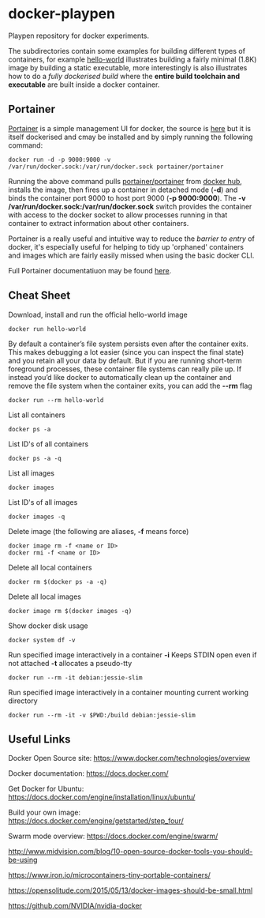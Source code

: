 # docker-playpen
Playpen repository for docker experiments.

The subdirectories contain some examples for building different types of containers, for example [hello-world](hello-world) illustrates building a fairly minimal (1.8K) image by building a static executable, more interestingly is also illustrates how to do a *fully dockerised build* where the **entire build toolchain and executable** are built inside a docker container.

## Portainer
[Portainer](http://portainer.io/) is a simple management UI for docker, the source is [here](https://github.com/portainer/portainer) but it is itself dockerised and cmay be installed and by simply running the following command:
````
docker run -d -p 9000:9000 -v /var/run/docker.sock:/var/run/docker.sock portainer/portainer
````

Running the above command pulls [portainer/portainer](https://hub.docker.com/r/portainer/portainer/) from [docker hub](https://hub.docker.com/explore/), installs the image, then fires up a container in detached mode (**-d**) and binds the container port 9000 to host port 9000 (**-p 9000:9000**). The **-v /var/run/docker.sock:/var/run/docker.sock** switch provides the container with access to the docker socket to allow processes running in that container to extract information about other containers.

Portainer is a really useful and intuitive way to reduce the *barrier to entry* of docker, it's especially useful for helping to tidy up 'orphaned' containers and images which are fairly easily missed when using the basic docker CLI.

Full Portainer documentatiuon may be found [here](https://portainer.readthedocs.io/en/stable/).

## Cheat Sheet
Download, install and run the official hello-world image
````
docker run hello-world
````

By default a container’s file system persists even after the container exits. This makes debugging a lot easier (since you can inspect the final state) and you retain all your data by default. But if you are running short-term foreground processes, these container file systems can really pile up. If instead you’d like docker to automatically clean up the container and remove the file system when the container exits, you can add the **--rm** flag
````
docker run --rm hello-world
````

List all containers
````
docker ps -a
````

List ID's of all containers
````
docker ps -a -q
````

List all images
````
docker images
````

List ID's of all images
````
docker images -q
````

Delete image (the following are aliases, **-f** means force)
````
docker image rm -f <name or ID>
docker rmi -f <name or ID>
````

Delete all local containers
````
docker rm $(docker ps -a -q)
````

Delete all local images
````
docker image rm $(docker images -q)
````

Show docker disk usage
````
docker system df -v
````

Run specified image interactively in a container **-i** Keeps STDIN open even if not attached **-t** allocates a pseudo-tty
````
docker run --rm -it debian:jessie-slim
````

Run specified image interactively in a container mounting current working directory
````
docker run --rm -it -v $PWD:/build debian:jessie-slim
````

## Useful Links
Docker Open Source site: https://www.docker.com/technologies/overview

Docker documentation: https://docs.docker.com/

Get Docker for Ubuntu: https://docs.docker.com/engine/installation/linux/ubuntu/

Build your own image: https://docs.docker.com/engine/getstarted/step_four/

Swarm mode overview: https://docs.docker.com/engine/swarm/

http://www.midvision.com/blog/10-open-source-docker-tools-you-should-be-using

https://www.iron.io/microcontainers-tiny-portable-containers/

https://opensolitude.com/2015/05/13/docker-images-should-be-small.html

https://github.com/NVIDIA/nvidia-docker








